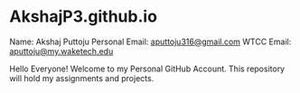 # AkshajP3.github.io
Name: Akshaj Puttoju
Personal Email: aputtoju316@gmail.com 
WTCC Email: aputtoju@my.waketech.edu

Hello Everyone! Welcome to my Personal GitHub Account. This repository will hold my assignments and projects. 